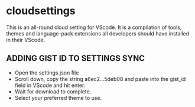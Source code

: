# cloudsettings
This is an all-round cloud setting for VScode. It is a compilation of tools, themes and language-pack extensions all developers should have installed in their VScode.


## ADDING GIST ID TO SETTINGS SYNC
- Open the settings.json file
- Scroll down, copy the string a6ec2...5deb08 and paste into the gist_id field in VScode and hit enter.
- Wait for download to complete. 
- Select your preferred theme to use.
